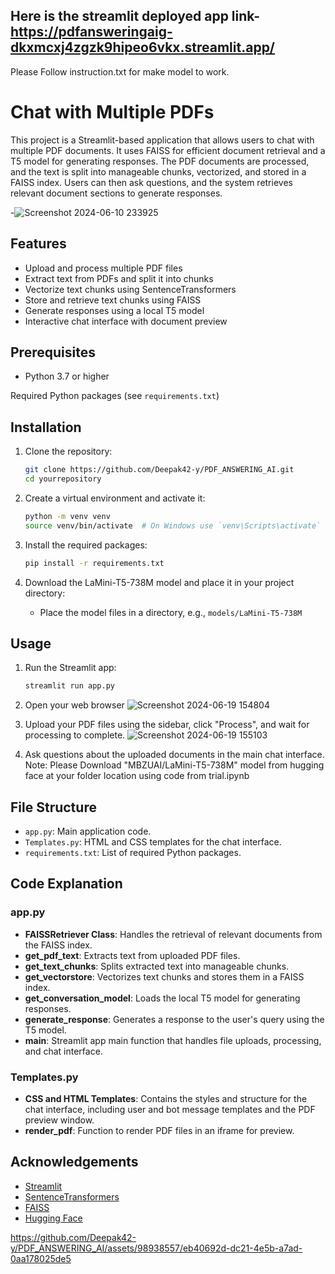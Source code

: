 ## Here is the streamlit deployed app link- https://pdfansweringaig-dkxmcxj4zgzk9hipeo6vkx.streamlit.app/
Please Follow instruction.txt for make model to work.
# Chat with Multiple PDFs

This project is a Streamlit-based application that allows users to chat with multiple PDF documents. It uses FAISS for efficient document retrieval and a T5 model for generating responses. The PDF documents are processed, and the text is split into manageable chunks, vectorized, and stored in a FAISS index. Users can then ask questions, and the system retrieves relevant document sections to generate responses.

-![Screenshot 2024-06-10 233925](https://github.com/Deepak42-y/PDF_ANSWERING_AI/assets/98938557/768dd58e-24aa-48eb-aee1-370111fcf5b5)

## Features

- Upload and process multiple PDF files
- Extract text from PDFs and split it into chunks
- Vectorize text chunks using SentenceTransformers
- Store and retrieve text chunks using FAISS
- Generate responses using a local T5 model
- Interactive chat interface with document preview

## Prerequisites

- Python 3.7 or higher

 Required Python packages (see `requirements.txt`)

## Installation

1. Clone the repository:
    ```bash
    git clone https://github.com/Deepak42-y/PDF_ANSWERING_AI.git
    cd yourrepository
    ```

2. Create a virtual environment and activate it:
    ```bash
    python -m venv venv
    source venv/bin/activate  # On Windows use `venv\Scripts\activate`
    ```

3. Install the required packages:
    ```bash
    pip install -r requirements.txt
    ```

4. Download the LaMini-T5-738M model and place it in your project directory:
    - Place the model files in a directory, e.g., `models/LaMini-T5-738M`

## Usage

1. Run the Streamlit app:
    ```bash
    streamlit run app.py
    ```

2. Open your web browser
![Screenshot 2024-06-19 154804](https://github.com/Deepak42-y/PDF_ANSWERING_AI/assets/98938557/1554eb86-a0c0-4257-ab7b-0a19305c76ab)


4. Upload your PDF files using the sidebar, click "Process", and wait for processing to complete.
   ![Screenshot 2024-06-19 155103](https://github.com/Deepak42-y/PDF_ANSWERING_AI/assets/98938557/5f9f4ce0-2835-4bcb-9e04-5d79bb958b53)


6. Ask questions about the uploaded documents in the main chat interface.
   Note: Please Download "MBZUAI/LaMini-T5-738M" model from hugging face at your folder location using code from trial.ipynb

## File Structure

- `app.py`: Main application code.
- `Templates.py`: HTML and CSS templates for the chat interface.
- `requirements.txt`: List of required Python packages.

## Code Explanation

### app.py

- **FAISSRetriever Class**: Handles the retrieval of relevant documents from the FAISS index.
- **get_pdf_text**: Extracts text from uploaded PDF files.
- **get_text_chunks**: Splits extracted text into manageable chunks.
- **get_vectorstore**: Vectorizes text chunks and stores them in a FAISS index.
- **get_conversation_model**: Loads the local T5 model for generating responses.
- **generate_response**: Generates a response to the user's query using the T5 model.
- **main**: Streamlit app main function that handles file uploads, processing, and chat interface.

### Templates.py

- **CSS and HTML Templates**: Contains the styles and structure for the chat interface, including user and bot message templates and the PDF preview window.
- **render_pdf**: Function to render PDF files in an iframe for preview.


## Acknowledgements

- [Streamlit](https://streamlit.io/)
- [SentenceTransformers](https://www.sbert.net/)
- [FAISS](https://faiss.ai/)
- [Hugging Face](https://huggingface.co/)


https://github.com/Deepak42-y/PDF_ANSWERING_AI/assets/98938557/eb40692d-dc21-4e5b-a7ad-0aa178025de5


  
